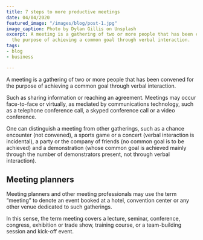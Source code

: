 ```yaml
---
title: 7 steps to more productive meetings
date: 04/04/2020
featured_image: "/images/blog/post-1.jpg"
image_caption: Photo by Dylan Gillis on Unsplash
excerpt: A meeting is a gathering of two or more people that has been convened for
  the purpose of achieving a common goal through verbal interaction.
tags:
- blog
- business

---
```

A meeting is a gathering of two or more people that has been convened for the purpose of achieving a common goal through verbal interaction.

Such as sharing information or reaching an agreement. Meetings may occur face-to-face or virtually, as mediated by communications technology, such as a telephone conference call, a skyped conference call or a video conference.

One can distinguish a meeting from other gatherings, such as a chance encounter (not convened), a sports game or a concert (verbal interaction is incidental), a party or the company of friends (no common goal is to be achieved) and a demonstration (whose common goal is achieved mainly through the number of demonstrators present, not through verbal interaction).

## Meeting planners

Meeting planners and other meeting professionals may use the term “meeting” to denote an event booked at a hotel, convention center or any other venue dedicated to such gatherings.

In this sense, the term meeting covers a lecture, seminar, conference, congress, exhibition or trade show, training course, or a team-building session and kick-off event.